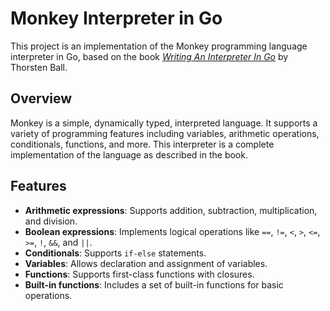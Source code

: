 # Monkey Interpreter in Go

This project is an implementation of the Monkey programming language interpreter in Go, based on the book *[Writing An Interpreter In Go](https://interpreterbook.com/)* by Thorsten Ball.

## Overview

Monkey is a simple, dynamically typed, interpreted language. It supports a variety of programming features including variables, arithmetic operations, conditionals, functions, and more. This interpreter is a complete implementation of the language as described in the book.

## Features

- **Arithmetic expressions**: Supports addition, subtraction, multiplication, and division.
- **Boolean expressions**: Implements logical operations like `==`, `!=`, `<`, `>`, `<=`, `>=`, `!`, `&&`, and `||`.
- **Conditionals**: Supports `if-else` statements.
- **Variables**: Allows declaration and assignment of variables.
- **Functions**: Supports first-class functions with closures.
- **Built-in functions**: Includes a set of built-in functions for basic operations.

